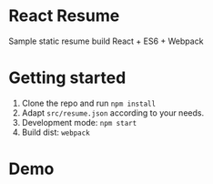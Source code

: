 # React Resume
Sample static resume build React + ES6 + Webpack


# Getting started
1. Clone the repo and run `npm install`
2. Adapt `src/resume.json` according to your needs.
3. Development mode: `npm start`
4. Build dist: `webpack`

# Demo

